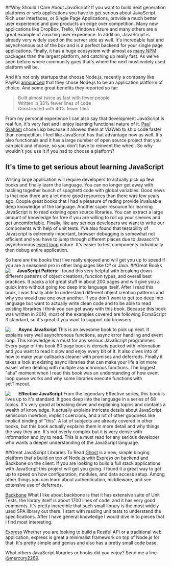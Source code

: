 ##Why Should I Care About JavaScript?
If you want to build next generation platforms or web applications you have to get serious about JavaScript. Rich user interfaces, or Single Page Applications, provide a much better user experience and give products an edge over competition. Many new applications like DropBox, Trello, Windows Azure and many others are a great example of amazing user experience. In addition, JavaScript is already very widely used on the server side as well. It's incredable fast and asynchronous out of the box and is a perfect backend for your single page applications. Finally, it has a huge ecosystem with almost as [many NPM][1] packages than the largest platform, and catching up really fast. As we've seen before where community goes that's where the next most widely used platform will be. 

And it's not only startups that choose Node.js, recently a company like PayPal [announced][2] that they chose Node.js to be an application platform of choice. And some great benefits they reported so far:

> Built almost twice as fast with fewer people <br />
Written in 33% fewer lines of code <br />
Constructed with 40% fewer files

From my personal experience I can also say that development JavaScript is real fun, it's very fast and I enjoy learning functional nature of it. [Paul Graham][3] chose Lisp because it allowed them at ViaWeb to ship code faster than competition. I feel like JavaScript has that advantage now as well. It's also functionals and it has a large number of open source project that you can pick and choose, so you don't have to reinvent the wheel. So why wouldn't you use it if you had to choose a platform? 

## It's time to get serious about learning JavaScript

Writing large application will require developers to actually pick up few books and finally learn the language. You can no longer get away with hacking together bunch of spaghetti code with global variables. Good news is that now there are a lot more good resources than there was few years ago. Couple great books that I had a pleasure of reding provide invaluable deep knowledge of the language. Another super resource for learning JavaScript is to read existing open source libraries. You can extract a large amount of knowledge for free if you are willing to roll up your sleeves and get uncomfortable. Finally, like any serious developers we want to write our components with help of unit tests. I've also found that testability of Javascript is extremely important, browser debugging is somewhat not efficient and you have to jump through different places due to Javascrit's asynchronous [event loop][4] nature. It's easier to test components individually then debug entire application.

So here are the books that I've really enjoyed and will get you up to speed if you are a seasoned pro in other languages like C# or Java. 
##Great Books
<a href="http://www.amazon.com/gp/product/0596806752/ref=as_li_ss_il?ie=UTF8&camp=1789&creative=390957&creativeASIN=0596806752&linkCode=as2&tag=sermassblo-20" style="float:left; margin-right:20px;"><img border="0" src="http://ws-na.amazon-adsystem.com/widgets/q?_encoding=UTF8&ASIN=0596806752&Format=_SL160_&ID=AsinImage&MarketPlace=US&ServiceVersion=20070822&WS=1&tag=sermassblo-20" ></a><img src="http://ir-na.amazon-adsystem.com/e/ir?t=sermassblo-20&l=as2&o=1&a=0596806752" width="1" height="1" border="0" alt="" style="border:none !important; margin:0px !important;" />**JavaScript Patters**: I found this very helpful with breaking down different patterns of object creations, function types, and overall best practices. It packs a lot great stuff in about 200 pages and will give you a quick intro without going too deep into language itself. After I read this book, I was finally able to understand different object creation patterns and why you would use one over another. If you don't want to get too deep into language but want to actually write clean code and to be able to read existing librarires I think you can get away with this book. Because this book was written in 2010, most of the examples covered are following EcmaScript 3 standard, so it's great if you want to support old browsers. 

<a href="http://www.amazon.com/gp/product/1937785270/ref=as_li_ss_il?ie=UTF8&camp=1789&creative=390957&creativeASIN=1937785270&linkCode=as2&tag=sermassblo-20" style="float:left; margin-right:20px"><img border="0" src="http://ws-na.amazon-adsystem.com/widgets/q?_encoding=UTF8&ASIN=1937785270&Format=_SL160_&ID=AsinImage&MarketPlace=US&ServiceVersion=20070822&WS=1&tag=sermassblo-20" ></a><img src="http://ir-na.amazon-adsystem.com/e/ir?t=sermassblo-20&l=as2&o=1&a=1937785270" width="1" height="1" border="0" alt="" style="border:none !important; margin:0px !important;" /> **Async JavaScript** This is an awesome book to pick up next. It explains very well asynchronous functions, async error handling and event loop. This knowledge is a must for any serious JavaScript programmer. Every page of this book 80 page book is densely packed with information and you want to read it slow and enjoy every bit of it. It also dives into of how to make your callbacks cleaner with promises and deferreds. Finally it takes a look at existing async libraries that can make your life a lot more easier when dealing with multiple asynchronous functions. The biggest "aha" moment when I read this book was an understanding of how event loop queue works and why some libraries execute functions with setTimeout. 

<a href="http://www.amazon.com/gp/product/0321812182/ref=as_li_ss_il?ie=UTF8&camp=1789&creative=390957&creativeASIN=0321812182&linkCode=as2&tag=sermassblo-20" style="float:left; margin-right:20px"><img border="0" src="http://ws-na.amazon-adsystem.com/widgets/q?_encoding=UTF8&ASIN=0321812182&Format=_SL160_&ID=AsinImage&MarketPlace=US&ServiceVersion=20070822&WS=1&tag=sermassblo-20" ></a><img src="http://ir-na.amazon-adsystem.com/e/ir?t=sermassblo-20&l=as2&o=1&a=0321812182" width="1" height="1" border="0" alt="" style="border:none !important; margin:0px !important;" /> **Effective JavaScript** From the legendary Effective series, this book is lives up to it's standard. It goes deep into the language in a series of 68 topics. It's very good at breaking down and explaining topics and contains a wealth of knowledge. It actually explains intricate details about JavaScript semicolon insertion, implicit coercions, and a lot of other goodness like implicit binding of "this".  A lot of subjects are already covered in other books, but this book actually explains them in more detail and why things the way they are. It's not overly complex but it is very dense with information and joy to read. This is a must read for any serious developer who wants a deeper understanding of the JavaScript language. 

##Great JavaScript Libraries To Read
[Ghost][5] is a new, simple bloging platform that's build on top of Node.js with Express on backend and Backbone on the client. If you are looking to build a full stack applications with JavaScript this project will get you going. I found it a great way to get up to speed on how configuration, modules, and data access setup. Among other things you can learn about authentication, middleware, and see extensive use of deferreds.

[Backbone][6] What I like about backbone is that it has extensive suite of Unit Tests, the library itself is about 1700 lines of code, and it has very good comments. It's pretty incredible that such small library is the most widely used SPA library out there. I start with reading unit tests to understand the specifications. After I have general knowledge I would dive in to pieces that I find most interesting. 

[Express][7] Whether you are looking to build a Restful API or a traditional web application, express is great a minimalist framework on top of Node.js for that. It's pretty simple and genius and also has a pretty small code base. 

What others JavaScript libraries or books did you enjoy? Send me a line [@mercury2269][8]. 



  [1]: http://modulecounts.com/
  [2]: https://www.paypal-engineering.com/2013/11/22/node-js-at-paypal/
  [3]: http://paulgraham.com/avg.html
  [4]: https://developer.mozilla.org/en-US/docs/Web/JavaScript/Guide/EventLoop
  [5]: https://github.com/tryghost/Ghost
  [6]: https://github.com/jashkenas/backbone
  [7]: https://github.com/visionmedia/express
  [8]: https://twitter.com/mercury2269